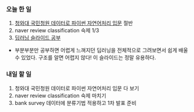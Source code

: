 ### 오늘 한 일
1. [청와대 국민청원 데이터로 파이썬 자연어처리 입문](https://www.youtube.com/watch?v=9QW7QL8fvv0&list=PLaTc2c6yEwmrtV81ehjOI0Y8Y-HR6GN78) 절반
2. naver review classification 숙제 1/3
3. [딥러닝 슬라이드 공부](https://www.slideshare.net/yongho/ss-79607172)
* 부분부분만 공부하면 어렵게 느껴지던 딥러닝을 전체적으로 그려보면서 쉽게 배울 수 있었다. 구조를 알면 어렵지 않다! 이 슬라이드는 정말 유용하다.

### 내일 할 일
1. 청와대 국민청원 데이터로 파이썬 자연어처리 입문 다 보기
2. naver review classification 숙제 마치기
3. bank survey 데이터에 분류기법 적용하고 1차 발표 준비
